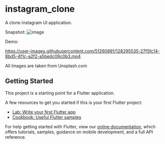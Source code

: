 # instagram_clone

A clone instagram UI application.


Snapshot:
![image](https://user-images.githubusercontent.com/51260891/128295525-757024af-95f2-4179-84bc-0062a272034a.jpeg)

Demo:


https://user-images.githubusercontent.com/51260891/128295535-27f5fc14-8bd5-4f1c-a2f2-a5bedc09c0b3.mp4




All Images are taken from Unsplash.com


## Getting Started

This project is a starting point for a Flutter application.

A few resources to get you started if this is your first Flutter project:

- [Lab: Write your first Flutter app](https://flutter.dev/docs/get-started/codelab)
- [Cookbook: Useful Flutter samples](https://flutter.dev/docs/cookbook)

For help getting started with Flutter, view our
[online documentation](https://flutter.dev/docs), which offers tutorials,
samples, guidance on mobile development, and a full API reference.
